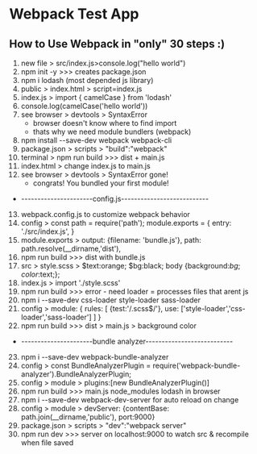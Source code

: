 # Webpack Test App

## How to Use Webpack in "only" 30 steps :)
1. new file > src/index.js>console.log("hello world") 
2. npm init -y >>> creates package.json
3. npm i lodash (most depended js library)
4. public > index.html > script=index.js
5. index.js > import { camelCase } from 'lodash'
6. console.log(camelCase('hello world'))
7. see browser > devtools > SyntaxError
   - browser doesn't know where to find import
   - thats why we need module bundlers (webpack)
8. npm install --save-dev webpack webpack-cli
9. package.json > scripts > "build":"webpack"
10. terminal > npm run build >>> dist + main.js
11. index.html > change index.js to main.js
12. see browser > devtools > SyntaxError gone!
    - congrats! You bundled your first module!
- ----------------------config.js---------------------------
13. webpack.config.js to customize webpack behavior
14. config > const path = require('path'); module.exports = { entry: './src/index.js', }
15. module.exports > output: {filename: 'bundle.js'}, path: path.resolve(__dirname,'dist'),
16. npm run build >>> dist with bundle.js
17. src > style.scss > $text:orange; $bg:black; body {background:$bg; color:$text;};
18. index.js > import './style.scss'
19. npm run build >>> error - need loader = processes files that arent js
20. npm i --save-dev css-loader style-loader sass-loader
21. config > module: { rules: [ {test:'/\.scss$/'}, use: ['style-loader','css-loader','sass-loader'] ] }
22. npm run build >>> dist > main.js > background color
- ----------------------bundle analyzer---------------------------
23. npm i --save-dev webpack-bundle-analyzer
24. config > const BundleAnalyzerPlugin = require('webpack-bundle-analyzer').BundleAnalyzerPlugin;
25. config > module > plugins:[new BundleAnalyzerPlugin()]
26. npm run build >>> main.js node_modules lodash in browser
27. npm i --save-dev webpack-dev-server for auto reload on change
28. config > module > devServer: {contentBase: path.join(__dirname,'public'), port:9000}
29. package.json > scripts > "dev":"webpack server"
30. npm run dev >>> server on localhost:9000 to watch src & recompile when file saved